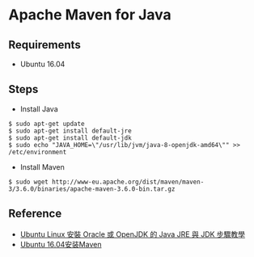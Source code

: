 # Apache Maven for Java

## Requirements

- Ubuntu 16.04

## Steps

- Install Java

```
$ sudo apt-get update
$ sudo apt-get install default-jre
$ sudo apt-get install default-jdk
$ sudo echo "JAVA_HOME=\"/usr/lib/jvm/java-8-openjdk-amd64\"" >> /etc/environment
```

- Install Maven

```
$ sudo wget http://www-eu.apache.org/dist/maven/maven-3/3.6.0/binaries/apache-maven-3.6.0-bin.tar.gz
```

## Reference

- [Ubuntu Linux 安裝 Oracle 或 OpenJDK 的 Java JRE 與 JDK 步驟教學](https://blog.gtwang.org/linux/how-to-install-java-with-apt-get-on-ubuntu-linux/)
- [Ubuntu 16.04安装Maven](https://www.cnblogs.com/EasonJim/p/7203635.html)
